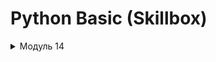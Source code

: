 # Python Basic (Skillbox)

<details>
<summary>Модуль 14</summary>
  Задача 1. Информация о системе
  Чтобы преподавателям было проще помогать вам при возникновении различных ошибок, нужно собрать информацию об операционной системе и версии Python. Для этого используйте код ниже.
   ```Python
    import platform
  import sys
  
  info = 'OS info is \n{}\n\nPython version is {} {}'.format(
      platform.uname(),
      sys.version,
      platform.architecture(),
  )
  print(info)
  
  with open('os_info.txt', 'w', encoding='utf8') as file:
      file.write(info)
   ```
</details>

